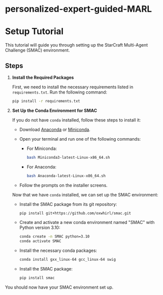 # personalized-expert-guided-MARL

# Setup Tutorial

This tutorial will guide you through setting up the StarCraft Multi-Agent Challenge (SMAC) environment.

## Steps

1. **Install the Required Packages**

    First, we need to install the necessary requirements listed in `requirements.txt`. Run the following command:

    ```bash
    pip install -r requirements.txt
    ```

2. **Set Up the Conda Environment for SMAC**

    If you do not have `conda` installed, follow these steps to install it:

    - Download [Anaconda](https://repo.anaconda.com/archive/Anaconda3-2023.07-1-Linux-x86_64.sh) or [Miniconda](https://repo.anaconda.com/miniconda/Miniconda3-py311_23.5.2-0-Linux-x86_64.sh).

    - Open your terminal and run one of the following commands:

        - For Miniconda:

            ```bash
            bash Miniconda3-latest-Linux-x86_64.sh
            ```

        - For Anaconda:

            ```bash
            bash Anaconda-latest-Linux-x86_64.sh
            ```

    - Follow the prompts on the installer screens.

    Now that we have `conda` installed, we can set up the SMAC environment:

    - Install the SMAC package from its git repository:

        ```bash
        pip install git+https://github.com/oxwhirl/smac.git
        ```

    - Create and activate a new conda environment named "SMAC" with Python version 3.10:

        ```bash
        conda create -n SMAC python=3.10
        conda activate SMAC
        ```

    - Install the necessary conda packages:

        ```bash
        conda install gxx_linux-64 gcc_linux-64 swig
        ```

    - Install the SMAC package:

        ```bash
        pip install smac
        ```

You should now have your SMAC environment set up.

